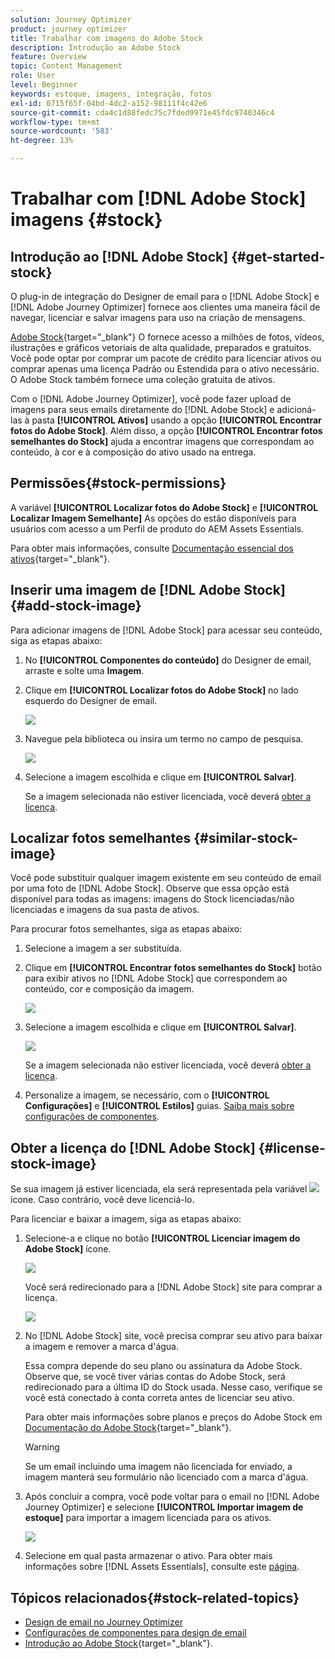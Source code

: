 ```yaml
---
solution: Journey Optimizer
product: journey optimizer
title: Trabalhar com imagens do Adobe Stock
description: Introdução ao Adobe Stock
feature: Overview
topic: Content Management
role: User
level: Beginner
keywords: estoque, imagens, integração, fotos
exl-id: 0715f65f-04bd-4dc2-a152-98111f4c42e6
source-git-commit: cda4c1d88fedc75c7fded9971e45fdc9740346c4
workflow-type: tm+mt
source-wordcount: '583'
ht-degree: 13%

---
```


# Trabalhar com [!DNL Adobe Stock] imagens {#stock}

## Introdução ao [!DNL Adobe Stock] {#get-started-stock}

O plug-in de integração do Designer de email para o [!DNL Adobe Stock] e [!DNL Adobe Journey Optimizer] fornece aos clientes uma maneira fácil de navegar, licenciar e salvar imagens para uso na criação de mensagens.

[Adobe Stock](https://helpx.adobe.com/stock/get-started.html){target="_blank"} O fornece acesso a milhões de fotos, vídeos, ilustrações e gráficos vetoriais de alta qualidade, preparados e gratuitos. Você pode optar por comprar um pacote de crédito para licenciar ativos ou comprar apenas uma licença Padrão ou Estendida para o ativo necessário. O Adobe Stock também fornece uma coleção gratuita de ativos.

Com o [!DNL Adobe Journey Optimizer], você pode fazer upload de imagens para seus emails diretamente do [!DNL Adobe Stock] e adicioná-las à pasta **[!UICONTROL Ativos]** usando a opção **[!UICONTROL Encontrar fotos do Adobe Stock]**. Além disso, a opção **[!UICONTROL Encontrar fotos semelhantes do Stock]** ajuda a encontrar imagens que correspondam ao conteúdo, à cor e à composição do ativo usado na entrega.

## Permissões{#stock-permissions}

A variável **[!UICONTROL Localizar fotos do Adobe Stock]** e **[!UICONTROL Localizar Imagem Semelhante]** As opções do estão disponíveis para usuários com acesso a um Perfil de produto do AEM Assets Essentials.

Para obter mais informações, consulte [Documentação essencial dos ativos](https://experienceleague.adobe.com/docs/experience-manager-assets-essentials/help/get-started-admins/deploy-administer.html#add-users-to-essentials){target="_blank"}.

## Inserir uma imagem de [!DNL Adobe Stock] {#add-stock-image}

Para adicionar imagens de [!DNL Adobe Stock] para acessar seu conteúdo, siga as etapas abaixo:

1. No **[!UICONTROL Componentes do conteúdo]** do Designer de email, arraste e solte uma **Imagem**.

1. Clique em **[!UICONTROL Localizar fotos do Adobe Stock]** no lado esquerdo do Designer de email.

   ![](assets/stock-find-photos.png)

1. Navegue pela biblioteca ou insira um termo no campo de pesquisa.

   ![](assets/stock-select-from-lib.png)

1. Selecione a imagem escolhida e clique em **[!UICONTROL Salvar]**.

   Se a imagem selecionada não estiver licenciada, você deverá [obter a licença](#license-stock-image).

## Localizar fotos semelhantes {#similar-stock-image}

Você pode substituir qualquer imagem existente em seu conteúdo de email por uma foto de [!DNL Adobe Stock]. Observe que essa opção está disponível para todas as imagens: imagens do Stock licenciadas/não licenciadas e imagens da sua pasta de ativos.

Para procurar fotos semelhantes, siga as etapas abaixo:

1. Selecione a imagem a ser substituída.
1. Clique em **[!UICONTROL Encontrar fotos semelhantes do Stock]** botão para exibir ativos no [!DNL Adobe Stock] que correspondem ao conteúdo, cor e composição da imagem.

   ![](assets/stock-similar.png)

1. Selecione a imagem escolhida e clique em **[!UICONTROL Salvar]**.

   ![](assets/stock-similar-results.png)

   Se a imagem selecionada não estiver licenciada, você deverá [obter a licença](#license-stock-image).

1. Personalize a imagem, se necessário, com o **[!UICONTROL Configurações]** e **[!UICONTROL Estilos]** guias. [Saiba mais sobre configurações de componentes](content-components.md).

## Obter a licença do [!DNL Adobe Stock] {#license-stock-image}

Se sua imagem já estiver licenciada, ela será representada pela variável ![](assets/stock_10.png) ícone. Caso contrário, você deve licenciá-lo.

Para licenciar e baixar a imagem, siga as etapas abaixo:

1. Selecione-a e clique no botão **[!UICONTROL Licenciar imagem do Adobe Stock]** ícone.

   ![](assets/stock-license-icon.png)

   Você será redirecionado para a [!DNL Adobe Stock] site para comprar a licença.

   ![](assets/stock-license-photo.png)

1. No [!DNL Adobe Stock] site, você precisa comprar seu ativo para baixar a imagem e remover a marca d&#39;água.

   Essa compra depende do seu plano ou assinatura da Adobe Stock. Observe que, se você tiver várias contas do Adobe Stock, será redirecionado para a última ID do Stock usada. Nesse caso, verifique se você está conectado à conta correta antes de licenciar seu ativo.

   Para obter mais informações sobre planos e preços do Adobe Stock em [Documentação do Adobe Stock](https://stock.adobe.com/plans){target="_blank"}.

   >[!WARNING]
   > Se um email incluindo uma imagem não licenciada for enviado, a imagem manterá seu formulário não licenciado com a marca d&#39;água.

1. Após concluir a compra, você pode voltar para o email no [!DNL Adobe Journey Optimizer] e selecione **[!UICONTROL Importar imagem de estoque]** para importar a imagem licenciada para os ativos.

   ![](assets/stock_6.png)

1. Selecione em qual pasta armazenar o ativo. Para obter mais informações sobre [!DNL Assets Essentials], consulte este [página](assets-essentials.md#get-started-assets-essentials).

## Tópicos relacionados{#stock-related-topics}

* [Design de email no Journey Optimizer](get-started-email-design.md)
* [Configurações de componentes para design de email](content-components.md)
* [Introdução ao Adobe Stock](https://helpx.adobe.com/stock/get-started.html){target="_blank"}.

